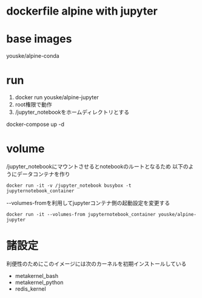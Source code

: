 dockerfile alpine with jupyter
==============================

# base images
youske/alpine-conda

# run

1. docker run youske/alpine-jupyter
2. root権限で動作
3. /jupyter_notebookをホームディレクトリとする


docker-compose up -d

# volume
/jupyter_notebookにマウントさせるとnotebookのルートとなるため
以下のようにデータコンテナを作り

    docker run -it -v /jupyter_notebook busybox -t jupyternotebook_container

--volumes-fromを利用してjupyterコンテナ側の起動設定を変更する

    docker run -it --volumes-from jupyternotebook_container youske/alpine-jupyter


# 諸設定
利便性のためにこのイメージには次のカーネルを初期インストールしている

  + metakernel_bash
  + metakernel_python
  + redis_kernel
